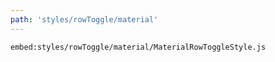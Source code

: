 ```yaml
---
path: 'styles/rowToggle/material'
---
```


`embed:styles/rowToggle/material/MaterialRowToggleStyle.js`
